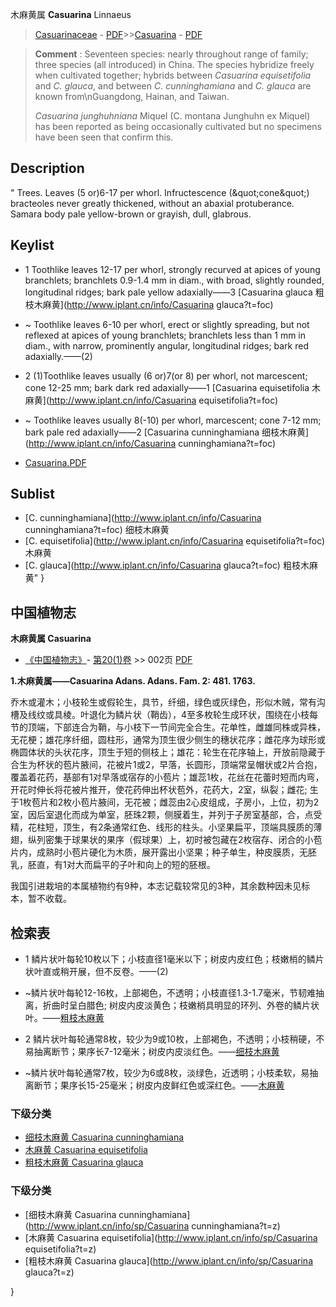 木麻黄属 **Casuarina** Linnaeus

> [Casuarinaceae](http://www.iplant.cn/info/Casuarinaceae?t=foc) - [PDF](http://www.iplant.cn/foc/pdf/Casuarinaceae.pdf)>>[Casuarina](http://www.iplant.cn/info/Casuarina?t=foc) - [PDF](http://www.iplant.cn/foc/pdf/Casuarina.pdf)

> **Comment** : 
> Seventeen species: nearly throughout range of family; three species (all introduced) in China.
> The species hybridize freely when cultivated together; hybrids between *Casuarina equisetifolia* and *C. glauca*, and between *C. cunninghamiana* and *C. glauca* are known from\nGuangdong, Hainan, and Taiwan. 
> 
> *Casuarina junghuhniana* Miquel (C. montana Junghuhn ex Miquel) has been reported as being occasionally cultivated but no specimens have been seen that confirm this.

## Description
 "
Trees. Leaves (5 or)6-17 per whorl. Infructescence (&amp;quot;cone&amp;quot;) bracteoles never greatly thickened, without an abaxial protuberance. Samara body pale yellow-brown or grayish, dull, glabrous.

## Keylist

* 1 Toothlike leaves 12-17 per whorl, strongly recurved at apices of young branchlets; branchlets 0.9-1.4 mm in diam., with broad, slightly rounded, longitudinal ridges; bark pale yellow adaxially——3  [Casuarina glauca 粗枝木麻黄](http://www.iplant.cn/info/Casuarina glauca?t=foc)
* ~ Toothlike leaves 6-10 per whorl, erect or slightly spreading, but not reflexed at apices of young branchlets; branchlets less than 1 mm in diam., with narrow, prominently angular, longitudinal ridges; bark red adaxially.——(2)

* 2 (1)Toothlike leaves usually (6 or)7(or 8) per whorl, not marcescent; cone 12-25 mm; bark dark red adaxially——1  [Casuarina equisetifolia 木麻黄](http://www.iplant.cn/info/Casuarina equisetifolia?t=foc)
* ~ Toothlike leaves usually 8(-10) per whorl, marcescent; cone 7-12 mm; bark pale red adaxially——2  [Casuarina cunninghamiana 细枝木麻黄](http://www.iplant.cn/info/Casuarina cunninghamiana?t=foc)

* [Casuarina.PDF](http://www.iplant.cn/foc/pdf/Casuarina.pdf)

## Sublist

* [C.  cunninghamiana](http://www.iplant.cn/info/Casuarina cunninghamiana?t=foc)
 细枝木麻黄
* [C.  equisetifolia](http://www.iplant.cn/info/Casuarina equisetifolia?t=foc)
 木麻黄
* [C.  glauca](http://www.iplant.cn/info/Casuarina glauca?t=foc) 粗枝木麻黄"
}
## 中国植物志

**木麻黄属 Casuarina**

* [《中国植物志》](http://www.iplant.cn/frps)- [第20(1)卷](http://www.iplant.cn/frps/vol/20(1)) >> 002页 [PDF](http://www.iplant.cn/frps/pdf/20(1)/002y.pdf)

**1.木麻黄属——Casuarina Adans. Adans. Fam. 2: 481. 1763.**

乔木或灌木；小枝轮生或假轮生，具节，纤细，绿色或灰绿色，形似木贼，常有沟槽及线纹或具棱。叶退化为鳞片状（鞘齿），4至多枚轮生成环状，围绕在小枝每节的顶端，下部连合为鞘，与小枝下一节间完全合生。花单性，雌雄同株或异株，无花梗；雄花序纤细，圆柱形，通常为顶生很少侧生的穗状花序；雌花序为球形或椭圆体状的头状花序，顶生于短的侧枝上；雄花：轮生在花序轴上，开放前隐藏于合生为杯状的苞片腋间，花被片1或2，早落，长圆形，顶端常呈帽状或2片合抱，覆盖着花药，基部有1对早落或宿存的小苞片；雄蕊1枚，花丝在花蕾时短而内弯，开花时伸长将花被片推开，使花药伸出杯状苞外，花药大，2室，纵裂；雌花; 生于1枚苞片和2枚小苞片腋间，无花被；雌蕊由2心皮组成，子房小，上位，初为2室，因后室退化而成为单室，胚珠2颗，侧膜着生，并列于子房室基部，合，点受精，花柱短，顶生，有2条通常红色、线形的柱头。小坚果扁平，顶端具膜质的薄翅，纵列密集于球果状的果序（假球果）上，初时被包藏在2枚宿存、闭合的小苞片内，成熟时小苞片硬化为木质，展开露出小坚果；种子单生，种皮膜质，无胚乳，胚直，有1对大而扁平的子叶和向上的短的胚根。

我国引进栽培的本属植物约有9种，本志记载较常见的3种，其余数种因未见标本，暂不收载。

## 检索表

* 1 鳞片状叶每轮10枚以下；小枝直径1毫米以下；树皮内皮红色；枝嫩梢的鳞片状叶直或稍开展，但不反卷。——(2)
* ~鳞片状叶每轮12-16枚，上部褐色，不透明；小枝直径1.3-1.7毫米，节韧难抽离，折曲时呈白腊色; 树皮内皮淡黄色；枝嫩梢具明显的环列、外卷的鳞片状叶。——[粗枝木麻黄](Casuarina-glauca-粗枝木麻黄.md)

* 2 鳞片状叶每轮通常8枚，较少为9或10枚，上部褐色，不透明；小枝稍硬，不易抽离断节；果序长7-12毫米；树皮内皮淡红色。——[细枝木麻黄](Casuarina-cunninghamiana-细枝木麻黄.md)

* ~鳞片状叶每轮通常7枚，较少为6或8枚，淡绿色，近透明；小枝柔软，易抽离断节；果序长15-25毫米；树皮内皮鲜红色或深红色。——[木麻黄](Casuarina-equisetifolia-木麻黄.md)

### 下级分类
* [细枝木麻黄  Casuarina cunninghamiana](Casuarina-cunninghamiana-细枝木麻黄.md)
* [木麻黄  Casuarina equisetifolia](Casuarina-equisetifolia-木麻黄.md)
* [粗枝木麻黄  Casuarina glauca](Casuarina-glauca-粗枝木麻黄.md)

### 下级分类
* [细枝木麻黄  Casuarina cunninghamiana](http://www.iplant.cn/info/sp/Casuarina cunninghamiana?t=z)
* [木麻黄  Casuarina equisetifolia](http://www.iplant.cn/info/sp/Casuarina equisetifolia?t=z)
* [粗枝木麻黄  Casuarina glauca](http://www.iplant.cn/info/sp/Casuarina glauca?t=z)

}